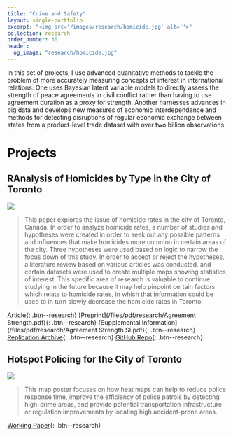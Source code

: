 ```yaml
---
title: "Crime and Safety"
layout: single-portfolio
excerpt: "<img src='/images/research/homicide.jpg' alt=''>"
collection: research
order_number: 30
header: 
  og_image: "research/homicide.jpg"
---
```


In this set of projects, I use advanced quanitative methods to tackle the problem of more accurately measuring concepts of interest in international relations. One uses Bayesian latent variable models to directly assess the strength of peace agreements in civil conflict rather than having to use agreement duration as a proxy for strength. Another harnesses advances in big data and develops new measures of economic interdependence and methods for detecting disruptions of regular economic exchange between states from a product-level trade dataset with over two billion observations.

# Projects

## RAnalysis of Homicides by Type in the City of Toronto

![](/images/research/homicide.jpg)

> This paper explores the issue of homicide rates in the city of Toronto, Canada. In order to analyze homicide rates, a number of studies and hypotheses were created in order to seek out any possible patterns and influences that make homicides more common in certain areas of the city. Three hypotheses were used based on logic to narrow the focus down of this study. In order to accept or reject the hypotheses, a literature review based on various articles was conducted, and certain datasets were used to create multiple maps showing statistics of interest. This specific area of research is valuable to continue studying in the future because it may help pinpoint certain factors which relate to homicide rates, in which that information could be used to in turn slowly decrease the homicide rates in Toronto.

[Article](https://doi.org/10.1017/psrm.2019.23){: .btn--research} [Preprint](/files/pdf/research/Agreement Strength.pdf){: .btn--research} [Supplemental Information](/files/pdf/research/Agreement Strength SI.pdf){: .btn--research} [Replication Archive](https://doi.org/10.7910/DVN/VUY8UI){: .btn--research} [GitHub Repo](https://github.com/jayrobwilliams/Peace-Agreement-Strength){: .btn--research}


## Hotspot Policing for the City of Toronto

![](/images/research/CCA.jpng)

> This map poster focuses on how heat maps can help to reduce police response time, improve the efficiency of police patrols by detecting high-crime areas, and provide potential transportation infrastructure or regulation improvements by locating high accident-prone areas.

[Working Paper](/files/pdf/research/Unsettled_Borders.pdf){: .btn--research}

